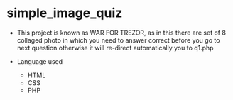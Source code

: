 # simple_image_quiz
* This project is known as WAR FOR TREZOR, as in this there are set of 8 collaged photo in which you need to answer correct before you go to next question otherwise it will re-direct automatically you to q1.php

* Language used
  * HTML
  * CSS
  * PHP

